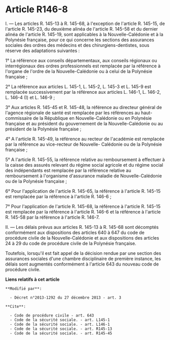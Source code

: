 # Article R146-8

I. ― Les articles R. 145-13 à R. 145-68, à l'exception de l'article R. 145-15, de l'article R. 145-23, du deuxième alinéa de
l'article R. 145-58  et du dernier alinéa de l'article R. 145-19, sont applicables à la Nouvelle-Calédonie et à la Polynésie
française, pour ce qui concerne les sections des assurances sociales des ordres des médecins et des chirurgiens-dentistes,
sous réserve des adaptations suivantes : 

1° La référence aux conseils départementaux, aux conseils régionaux ou interrégionaux des ordres professionnels est remplacée
par la référence à l'organe de l'ordre de la Nouvelle-Calédonie ou à celui de la Polynésie française ; 

2° La référence aux articles L. 145-1, L. 145-2, L. 145-3 et L. 145-9 est remplacée successivement par la référence aux
articles L. 146-1, L. 146-2, L. 146-4 (I) et L. 146-9 ; 

3° Aux articles R. 145-45 et R. 145-48, la référence au directeur général de l'agence régionale de santé est remplacée par
les références au haut-commissaire de la République en Nouvelle-Calédonie ou en Polynésie française et au président du
gouvernement de la Nouvelle-Calédonie ou au président de la Polynésie française ; 

4° A l'article R. 145-49, la référence au recteur de l'académie est remplacée par la référence au vice-recteur de Nouvelle-
Calédonie ou de la Polynésie française ; 

5° A l'article R. 145-55, la référence relative au remboursement à effectuer à la caisse des assurés relevant du régime
social agricole et du régime social des indépendants est remplacée par la référence relative au remboursement à l'organisme
d'assurance maladie de Nouvelle-Calédonie ou de la Polynésie française ;

6° Pour l'application de l'article R. 145-65, la référence à l'article R. 145-15 est remplacée par la référence à l'article
R. 146-6 ; 

7° Pour l'application de l'article R. 145-68, la référence à l'article R. 145-15 est remplacée par la référence à l'article
R. 146-6 et la référence à l'article R. 145-58 par la référence à l'article R. 146-7.  

II. ― Les délais prévus aux articles R. 145-13 à R. 145-68 sont décomptés conformément aux dispositions des articles 640 à
647 du code de procédure civile de la Nouvelle-Calédonie et aux dispositions des articles 24 à 29 du code de procédure civile
de la Polynésie française. 

Toutefois, lorsqu'il est fait appel de la décision rendue par une section des assurances sociales d'une chambre disciplinaire
de première instance, les délais sont augmentés conformément à l'article 643 du nouveau code de procédure civile.

**Liens relatifs à cet article**

	**Modifié par**:

	  - Décret n°2013-1292 du 27 décembre 2013 - art. 3

	**Cite**:

	  - Code de procédure civile - art. 643
	  - Code de la sécurité sociale. - art. L145-1
	  - Code de la sécurité sociale. - art. L146-1
	  - Code de la sécurité sociale. - art. R145-13
	  - Code de la sécurité sociale. - art. R145-45
